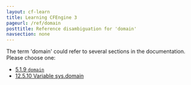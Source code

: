 ```yaml
---
layout: cf-learn
title: Learning CFEngine 3
pageurl: /ref/domain
posttitle: Reference disambiguation for 'domain'
navsection: none
---
```


The term 'domain' could refer to several sections in the documentation. Please choose one:

- [5.1.9 <code>domain</code>](https://cfengine.com/manuals/cf3-reference#domain-in-common)
- [12.5.10 Variable sys.domain](https://cfengine.com/manuals/cf3-reference#Variable-sys.domain)
